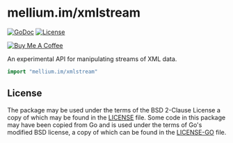 # mellium.im/xmlstream

[![GoDoc](https://godoc.org/mellium.im/xmlstream?status.svg)](https://godoc.org/mellium.im/xmlstream)
[![License](https://img.shields.io/badge/license-FreeBSD-blue.svg)](https://opensource.org/licenses/BSD-2-Clause)

[![Buy Me A Coffee](https://www.buymeacoffee.com/assets/img/custom_images/purple_img.png)](https://www.buymeacoffee.com/samwhited)

An experimental API for manipulating streams of XML data.

```go
import "mellium.im/xmlstream"
```

## License

The package may be used under the terms of the BSD 2-Clause License a copy of
which may be found in the [LICENSE] file.
Some code in this package may have been copied from Go and is used under the
terms of Go's modified BSD license, a copy of which can be found in the
[LICENSE-GO] file.

[LICENSE]: ./LICENSE
[LICENSE-GO]: ./LICENSE-GO
